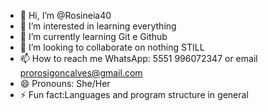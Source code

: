 - 👋 Hi, I’m @Rosineia40
- 👀 I’m interested in learning everything
- 🌱 I’m currently learning Git e Github
- 💞️ I’m looking to collaborate on nothing STILL
- 📫 How to reach me WhatsApp: 5551 996072347 or email prorosigoncalves@gmail.com
- 😄 Pronouns: She/Her
- ⚡ Fun fact:Languages and program structure in general
<!---
Rosineia40/Rosineia40 is a ✨ special ✨ repository because its `README.md` (this file) appears on your GitHub profile.
You can click the Preview link to take a look at your changes.
--->
